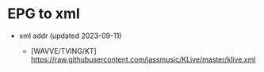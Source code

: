# EPG to xml

* xml addr (updated 2023-09-11)

  - [WAVVE/TVING/KT]
    https://raw.githubusercontent.com/jassmusic/KLive/master/klive.xml

